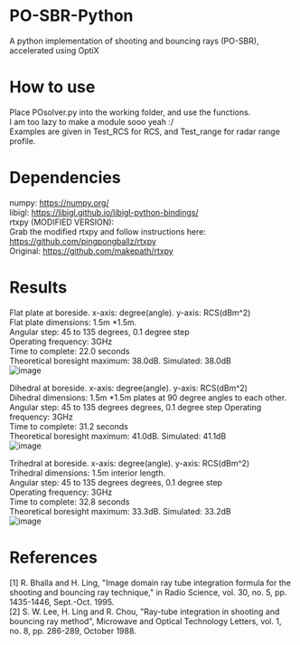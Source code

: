 # PO-SBR-Python
A python implementation of shooting and bouncing rays (PO-SBR), accelerated using OptiX

# How to use
Place POsolver.py into the working folder, and use the functions.  
I am too lazy to make a module sooo yeah :/  
Examples are given in Test_RCS for RCS, and Test_range for radar range profile.  

# Dependencies
numpy: https://numpy.org/  
libigl: https://libigl.github.io/libigl-python-bindings/  
rtxpy (MODIFIED VERSION):   
Grab the modified rtxpy and follow instructions here: https://github.com/pingpongballz/rtxpy  
Original: https://github.com/makepath/rtxpy  

# Results
Flat plate at boreside. x-axis: degree(angle). y-axis: RCS(dBm^2)  
Flat plate dimensions: 1.5m *1.5m.  
Angular step: 45 to 135 degrees, 0.1 degree step  
Operating frequency: 3GHz  
Time to complete: 22.0 seconds  
Theoretical boresight maximum: 38.0dB. Simulated: 38.0dB  
![image](https://github.com/pingpongballz/PO-SBR-Python/assets/74599812/e2ad1b65-5907-4515-a8dd-c4683defaf0a)

  
Dihedral at boreside. x-axis: degree(angle). y-axis: RCS(dBm^2)  
Dihedral dimensions: 1.5m *1.5m plates at 90 degree angles to each other.  
Angular step: 45 to 135 degrees degrees, 0.1 degree step 
Operating frequency: 3GHz  
Time to complete: 31.2 seconds  
Theoretical boresight maximum: 41.0dB. Simulated: 41.1dB  
![image](https://github.com/pingpongballz/PO-SBR-Python/assets/74599812/cb28e0f3-d2a4-4dfa-8e7c-87b0f77b8058)

    
Trihedral at boreside. x-axis: degree(angle). y-axis: RCS(dBm^2)  
Trihedral dimensions: 1.5m interior length.  
Angular step: 45 to 135 degrees degrees, 0.1 degree step  
Operating frequency: 3GHz  
Time to complete: 32.8 seconds  
Theoretical boresight maximum: 33.3dB. Simulated: 33.2dB  
![image](https://github.com/pingpongballz/PO-SBR-Python/assets/74599812/9b51a234-1a67-4b93-bd4c-811c856ab430)

# References
[1] R. Bhalla and H. Ling, "Image domain ray tube integration formula for the shooting and bouncing ray technique," in Radio Science, vol. 30, no. 5, pp. 1435-1446, Sept.-Oct. 1995.  
[2] S. W. Lee, H. Ling and R. Chou, "Ray-tube integration in shooting and bouncing ray method", Microwave and Optical Technology Letters, vol. 1, no. 8, pp. 286-289, October 1988.  

